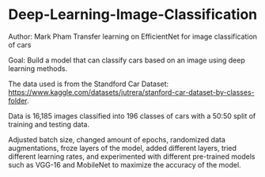 # Deep-Learning-Image-Classification
Author: Mark Pham
Transfer learning on EfficientNet for image classification of cars

Goal: Build a model that can classify cars based on an image using deep learning methods.

The data used is from the Standford Car Dataset: https://www.kaggle.com/datasets/jutrera/stanford-car-dataset-by-classes-folder.

Data is 16,185 images classified into 196 classes of cars with a 50:50 split of training and testing data.

Adjusted batch size, changed amount of epochs, randomized data augmentations, froze layers of the model, added different layers, tried different learning rates, and experimented with different pre-trained models such as VGG-16 and MobileNet to maximize the accuracy of the model.
